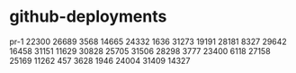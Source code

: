 # github-deployments

pr-1
22300
26689
3568
14665
24332
1636
31273
19191
28181
8327
29642
16458
31151
11629
30828
25705
31506
28298
3777
23400
6118
27158
25169
11262
457
3628
1946
24004
31409
14327
